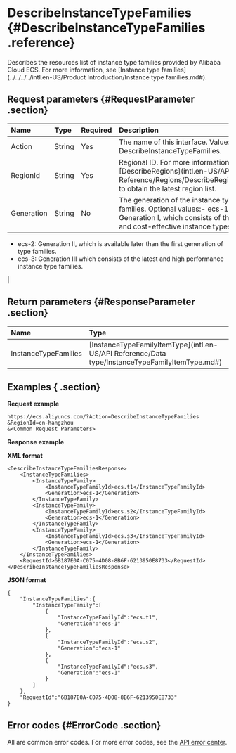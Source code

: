 # DescribeInstanceTypeFamilies {#DescribeInstanceTypeFamilies .reference}

Describes the resources list of instance type families provided by Alibaba Cloud ECS. For more information, see [Instance type families](../../../../intl.en-US/Product Introduction/Instance type families.md#).

## Request parameters {#RequestParameter .section}

|Name|Type|Required|Description|
|:---|:---|:-------|:----------|
|Action|String|Yes|The name of this interface. Value: DescribeInstanceTypeFamilies.|
|RegionId|String|Yes|Regional ID. For more information, call [DescribeRegions](intl.en-US/API Reference/Regions/DescribeRegions.md#) to obtain the latest region list.|
|Generation|String|No|The generation of the instance type families. Optional values:-   ecs-1: Generation I, which consists of the earliest and cost-effective instance types.
-   ecs-2: Generation II, which is available later than the first generation of type families.
-   ecs-3: Generation III which consists of the latest and high performance instance type families.

|

## Return parameters {#ResponseParameter .section}

|Name|Type|Description|
|:---|:---|:----------|
|InstanceTypeFamilies|[InstanceTypeFamilyItemType](intl.en-US/API Reference/Data type/InstanceTypeFamilyItemType.md#)|A collection composed of InstanceTypeFamilyItemType.|

## Examples { .section}

**Request example** 

```
https://ecs.aliyuncs.com/?Action=DescribeInstanceTypeFamilies
&RegionId=cn-hangzhou
&<Common Request Parameters>
```

**Response example** 

**XML format**

```
<DescribeInstanceTypeFamiliesResponse>
    <InstanceTypeFamilies>
        <InstanceTypeFamily>
            <InstanceTypeFamilyId>ecs.t1</InstanceTypeFamilyId>
            <Generation>ecs-1</Generation>
        </InstanceTypeFamily>
        <InstanceTypeFamily>
            <InstanceTypeFamilyId>ecs.s2</InstanceTypeFamilyId>
            <Generation>ecs-1</Generation>
        </InstanceTypeFamily>
        <InstanceTypeFamily>
            <InstanceTypeFamilyId>ecs.s3</InstanceTypeFamilyId>
            <Generation>ecs-1</Generation>
        </InstanceTypeFamily>
    </InstanceTypeFamilies>
    <RequestId>6B187E0A-C075-4D08-8B6F-6213950E8733</RequestId>
</DescribeInstanceTypeFamiliesResponse>
```

 **JSON format** 

```
{
    "InstanceTypeFamilies":{
        "InstanceTypeFamily":[
            {
                "InstanceTypeFamilyId":"ecs.t1",
                "Generation":"ecs-1"
            },
            {
                "InstanceTypeFamilyId":"ecs.s2",
                "Generation":"ecs-1"
            },
            {
                "InstanceTypeFamilyId":"ecs.s3",
                "Generation":"ecs-1"
            }
        ]
    },
    "RequestId":"6B187E0A-C075-4D08-8B6F-6213950E8733"
}
```

## Error codes {#ErrorCode .section}

All are common error codes. For more error codes, see the [API error center](https://error-center.alibabacloud.com/status/product/Ecs).

